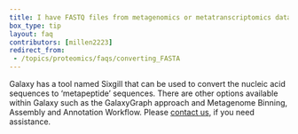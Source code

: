 ```yaml
---
title: I have FASTQ files from metagenomics or metatranscriptomics datasets? How can I convert them into a protein FASTA file for metaproteomics searches?
box_type: tip
layout: faq
contributors: [millen2223]
redirect_from:
 - /topics/proteomics/faqs/converting_FASTA
---
```


Galaxy has a tool named Sixgill that can be used to convert the nucleic acid sequences to ‘metapeptide’ sequences. There are other options available within Galaxy such as the GalaxyGraph approach and Metagenome Binning, Assembly and Annotation Workflow. Please [contact us](https://help.galaxyproject.org/), if you need assistance.
